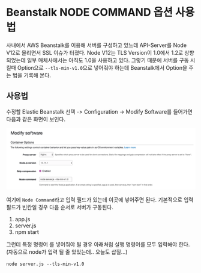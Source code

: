 # Beanstalk NODE COMMAND 옵션 사용법

사내에서 AWS Beanstalk를 이용해 서버를 구성하고 있느데 API-Server를 Node V12로 올리면서 SSL 이슈가 터졌다. Node V12는 TLS Version이 1.0에서 1.2로 상향되었는데 일부
매체사에서는 아직도 1.0을 사용하고 있다. 그렇기 때문에 서버를 구동 시킬때 Option으로 `--tls-min-v1.0`으로 넣어줘야 하는데 Beanstalk에서 Option을 주는 법을 기록해 본다.

## 사용법

수정할 Elastic Beanstalk 선택 -> Configuration -> Modify Software를 들어가면 다음과 같은 화면이 보인다.

![node_command](../images/node_command.png)

여기에 `Node Command`라고 입력 필드가 있는데 이곳에 넣어주면 된다. 기본적으로 입력 필드가 빈칸일 경우 다음 순서로 서버가 구동된다.
1. app.js
2. server.js
3. npm start

그런데 특정 명령어 를 넣어줘야 될 경우 아래처럼 실행 명령어를 모두 입력해야 한다. (자동으로 node가 입력 될 줄 았았는데.. 오늘도 삽질...)

``` text
node server.js --tls-min-v1.0
```